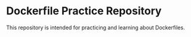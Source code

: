 # Dockerfile Practice Repository

This repository is intended for practicing and learning about Dockerfiles.
